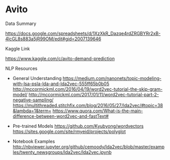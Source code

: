 # Avito
Data Summary

https://docs.google.com/spreadsheets/d/1XzXkR_Dazqe4rdZRGBYRr2xB-4lcGL8s883a5jR99OM/edit#gid=2007139646

Kaggle Link

https://www.kaggle.com/c/avito-demand-prediction

NLP Resources
- General Understanding
https://medium.com/nanonets/topic-modeling-with-lsa-psla-lda-and-lda2vec-555ff65b0b05
http://mccormickml.com/2016/04/19/word2vec-tutorial-the-skip-gram-model/
http://mccormickml.com/2017/01/11/word2vec-tutorial-part-2-negative-sampling/
https://multithreaded.stitchfix.com/blog/2016/05/27/lda2vec/#topic=38&lambda=1&term=
https://www.quora.com/What-is-the-main-difference-between-word2vec-and-fastText#

- Pre-trained Models
https://github.com/Kyubyong/wordvectors
https://sites.google.com/site/rmyeid/projects/polyglot

- Notebook Examples
http://nbviewer.jupyter.org/github/cemoody/lda2vec/blob/master/examples/twenty_newsgroups/lda2vec/lda2vec.ipynb